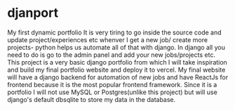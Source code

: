 # djanport
My first dynamic portfolio
It is very tiring to go inside the source code and update project/experiences etc whenver I get a new job/ create more projects- python helps us automate all of that with django.
In django all you need to do is go to the admin panel and add your new jobs/projects etc. 
This project is a very basic django portfolio from which I will take inspiration and build my final portfolio website and deploy it to vercel.
My final website will have a django backend for automation of new jobs and have ReactJs for frontend because it is the most popular frontend framework.
Since it is a portfolio I will not use MySQL or Postgres(unlike this project) but will use django's default dbsqlite to store my data in the database.
